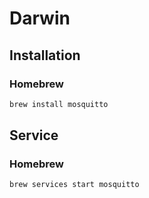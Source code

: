 # Darwin

## Installation

### Homebrew

```sh
brew install mosquitto
```

## Service

### Homebrew

```sh
brew services start mosquitto
```
